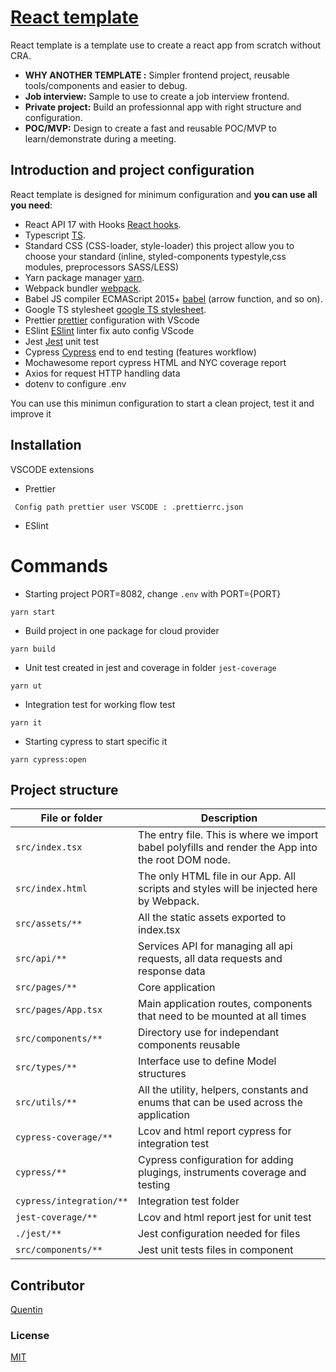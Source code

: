 # [React template](https://github.com/quentinlao/reactTemplate/)

React template is a template use to create a react app from scratch without CRA.

-   **WHY ANOTHER TEMPLATE :** Simpler frontend project, reusable tools/components and easier to debug.
-   **Job interview:** Sample to use to create a job interview frontend.
-   **Private project:** Build an professionnal app with right structure and configuration.
-   **POC/MVP:** Design to create a fast and reusable POC/MVP to learn/demonstrate during a meeting.

## Introduction and project configuration

React template is designed for minimum configuration and **you can use all you need**:

-   React API 17 with Hooks [React hooks](https://fr.reactjs.org/docs/hooks-intro.html).
-   Typescript [TS](https://www.typescriptlang.org/).
-   Standard CSS (CSS-loader, style-loader) this project allow you to choose your standard (inline, styled-components typestyle,css modules, preprocessors SASS/LESS)
-   Yarn package manager [yarn](https://yarnpkg.com/).
-   Webpack bundler [webpack](https://webpack.js.org/).
-   Babel JS compiler ECMAScript 2015+ [babel](https://babeljs.io/docs/en/) (arrow function, and so on).
-   Google TS stylesheet [google TS stylesheet](https://google.github.io/styleguide/tsguide.html).
-   Prettier [prettier](https://prettier.io/) configuration with VScode
-   ESlint [ESlint](https://eslint.org/) linter fix auto config VScode
-   Jest [Jest](https://jestjs.io/fr/) unit test
-   Cypress [Cypress](https://www.cypress.io/) end to end testing (features workflow)
-   Mochawesome report cypress HTML and NYC coverage report
-   Axios for request HTTP handling data
-   dotenv to configure .env

You can use this minimun configuration to start a clean project, test it and improve it

## Installation

VSCODE extensions

-   Prettier

```
 Config path prettier user VSCODE : .prettierrc.json
```

-   ESlint

# Commands

-   Starting project PORT=8082, change `.env` with PORT={PORT}

```
yarn start
```

-   Build project in one package for cloud provider

```
yarn build
```

-   Unit test created in jest and coverage in folder `jest-coverage`

```
yarn ut
```

-   Integration test for working flow test

```
yarn it
```

-   Starting cypress to start specific it

```
yarn cypress:open
```

## Project structure

| File or folder           | Description                                                                                        |
| ------------------------ | -------------------------------------------------------------------------------------------------- |
| `src/index.tsx`          | The entry file. This is where we import babel polyfills and render the App into the root DOM node. |
| `src/index.html`         | The only HTML file in our App. All scripts and styles will be injected here by Webpack.            |
| `src/assets/**`          | All the static assets exported to index.tsx                                                        |
| `src/api/**`             | Services API for managing all api requests, all data requests and response data                    |
| `src/pages/**`           | Core application                                                                                   |
| `src/pages/App.tsx`      | Main application routes, components that need to be mounted at all times                           |
| `src/components/**`      | Directory use for independant components reusable                                                  |
| `src/types/**`           | Interface use to define Model structures                                                           |
| `src/utils/**`           | All the utility, helpers, constants and enums that can be used across the application              |
| `cypress-coverage/**`    | Lcov and html report cypress for integration test                                                  |
| `cypress/**`             | Cypress configuration for adding plugings, instruments coverage and testing                        |
| `cypress/integration/**` | Integration test folder                                                                            |
| `jest-coverage/**`       | Lcov and html report jest for unit test                                                            |
| `./jest/**`              | Jest configuration needed for files                                                                |
| `src/components/**`      | Jest unit tests files in component                                                                 |

## Contributor

[Quentin](https://github.com/quentinlao/)

### License

[MIT](https://opensource.org/licenses/MIT)
